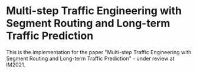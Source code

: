 # Multi-step Traffic Engineering with Segment Routing and Long-term Traffic Prediction

This is the implementation for the paper "Multi-step Traffic Engineering with Segment Routing and Long-term Traffic Prediction" - under review at IM2021.

